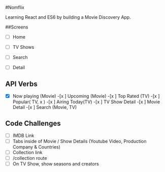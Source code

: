 #Nomflix

Learning React and ES6 by building a Movie Discovery App.

##Screens
-[ ] Home
-[ ] TV Shows
-[ ] Search
-[ ] Detail


## API Verbs
-[x] Now playing (Movie)
-[x ] Upcoming  (Movie)
-[x ] Top Rated (TV)
-[x ] Popular( TV,  x )
-[x ] Airing Today(TV)
-[x ] TV Show Detail
-[x ] Movie Detail
-[x ] Search (Movie, TV)

## Code Challenges
-[ ] IMDB Link
-[ ] Tabs inside of Movie / Show Details  (Youtube Video, Production Company & Countries)
-[ ] Collection link
-[ ] /collection route
-[ ] On TV Show, show seasons  and creators